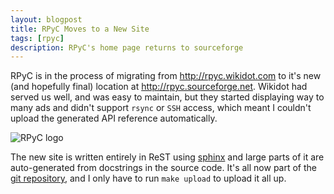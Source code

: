 ```yaml
---
layout: blogpost
title: RPyC Moves to a New Site 
tags: [rpyc]
description: RPyC's home page returns to sourceforge
---
```


RPyC is in the process of migrating from <http://rpyc.wikidot.com> to it's new (and hopefully final) 
location at <http://rpyc.sourceforge.net>. Wikidot had served us well, and was easy to maintain, 
but they started displaying way to many ads and didn't support `rsync` or `SSH` access, 
which meant I couldn't upload the generated API reference automatically. 

<img src="http://rpyc.sourceforge.net/_static/rpyc3-logo-medium.png" title="RPyC logo" class="blog-post-image" />

The new site is written entirely in ReST using [sphinx](http://sphinx.pocoo.org/) and large parts 
of it are auto-generated from docstrings in the source code. It's all now part of the 
[git repository](http://http://github.com/tomerfiliba/rpyc), and I only have to run 
`make upload` to upload it all up.

